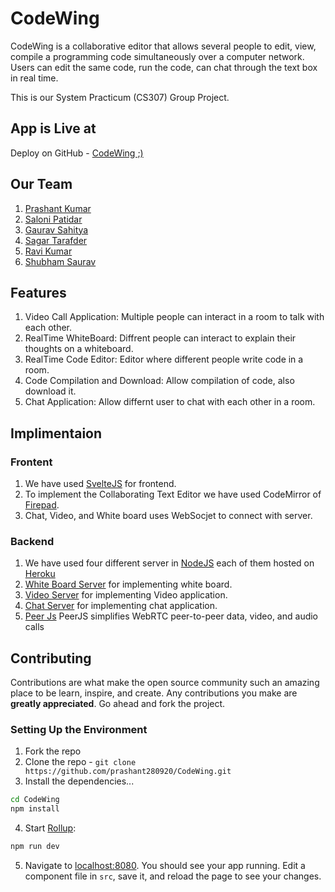 # CodeWing
CodeWing is a collaborative editor  that allows several people to edit, view, compile a programming code simultaneously  over a computer network. Users can edit the same code, run the code, can chat through the text box in real time. 

This is our System Practicum (CS307) Group Project.

## App is Live at
Deploy on GitHub - [CodeWing ;)](https://prashant280920.github.io/CodeWing/)

## Our Team 

1. [Prashant Kumar](https://github.com/prashant280920)
2. [Saloni Patidar](https://github.com/Saloni1771)
3. [Gaurav Sahitya](https://github.com/gaurav-sahitya)
4. [Sagar Tarafder](https://github.com/sagartarafder6)
5. [Ravi Kumar](https://github.com/RaviKumar7870)
6. [Shubham Saurav](https://github.com/sauravshub1)

## Features
1. Video Call Application: Multiple people can interact in a room to talk with each other.
2. RealTime WhiteBoard: Diffrent people can interact to explain their thoughts on a whiteboard. 
3. RealTime Code Editor: Editor where different people write code in a room.
4. Code Compilation and Download: Allow compilation of code, also download it.
5. Chat Application: Allow differnt user to chat with each other in a room.

## Implimentaion
### Frontent
1. We have used [SvelteJS](https://svelte.dev/) for frontend.
2. To implement the Collaborating Text Editor we have used CodeMirror of [Firepad](https://firepad.io/examples/#-rrTN85TPay).
3. Chat, Video, and White board uses WebSocjet to connect with server.

### Backend
1. We have used four different server in [NodeJS](https://nodejs.org/en/) each of them hosted on [Heroku](https://www.heroku.com/) 
2. [White Board Server](https://github.com/salon280920/wb_server) for implementing white board.
3. [Video Server](https://github.com/salon280920/video_server) for implementing Video application.
4. [Chat Server](https://github.com/salon280920/chat_server) for implementing chat application.
5. [Peer Js](https://peerjs.com/#:~:text=PeerJS%20simplifies%20WebRTC%20peer%2Dto,connection%20to%20a%20remote%20peer.) PeerJS simplifies WebRTC peer-to-peer data, video, and audio calls


## Contributing
Contributions are what make the open source community such an amazing place to be learn, inspire, and create. Any contributions you make are **greatly appreciated**. Go ahead and fork the project.

### Setting Up the Environment

1. Fork the repo 
2. Clone the repo - `git clone https://github.com/prashant280920/CodeWing.git`
3. Install the dependencies...

```bash
cd CodeWing
npm install
```
4. Start [Rollup](https://rollupjs.org):

```bash
npm run dev
```

5. Navigate to [localhost:8080](http://localhost:8080). You should see your app running. Edit a component file in `src`, save it, and reload the page to see your changes.


